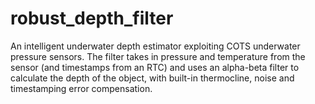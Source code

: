 # robust_depth_filter
An intelligent underwater depth estimator exploiting COTS underwater pressure sensors. The filter takes in pressure and temperature from the sensor (and timestamps from an RTC) and uses an alpha-beta filter to calculate the depth of the object, with built-in thermocline, noise and timestamping error compensation.
